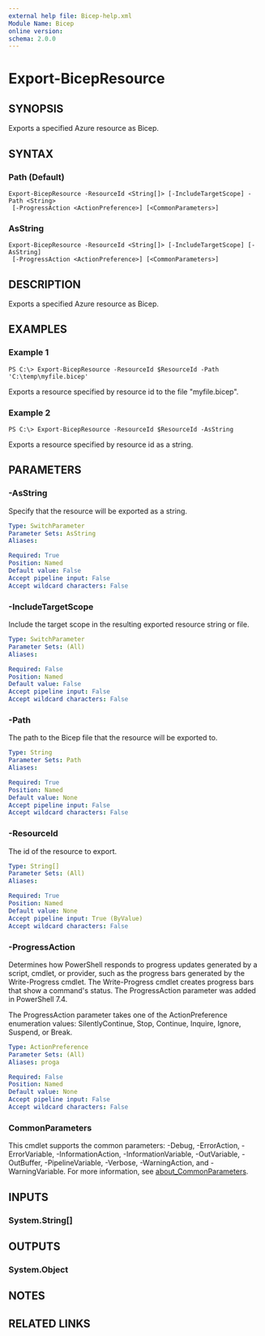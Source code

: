 ```yaml
---
external help file: Bicep-help.xml
Module Name: Bicep
online version:
schema: 2.0.0
---
```


# Export-BicepResource

## SYNOPSIS
Exports a specified Azure resource as Bicep.

## SYNTAX

### Path (Default)
```
Export-BicepResource -ResourceId <String[]> [-IncludeTargetScope] -Path <String>
 [-ProgressAction <ActionPreference>] [<CommonParameters>]
```

### AsString
```
Export-BicepResource -ResourceId <String[]> [-IncludeTargetScope] [-AsString]
 [-ProgressAction <ActionPreference>] [<CommonParameters>]
```

## DESCRIPTION
Exports a specified Azure resource as Bicep.

## EXAMPLES

### Example 1
```
PS C:\> Export-BicepResource -ResourceId $ResourceId -Path 'C:\temp\myfile.bicep'
```

Exports a resource specified by resource id to the file "myfile.bicep".

### Example 2
```
PS C:\> Export-BicepResource -ResourceId $ResourceId -AsString
```

Exports a resource specified by resource id as a string.

## PARAMETERS

### -AsString
Specify that the resource will be exported as a string.

```yaml
Type: SwitchParameter
Parameter Sets: AsString
Aliases:

Required: True
Position: Named
Default value: False
Accept pipeline input: False
Accept wildcard characters: False
```

### -IncludeTargetScope
Include the target scope in the resulting exported resource string or file.

```yaml
Type: SwitchParameter
Parameter Sets: (All)
Aliases:

Required: False
Position: Named
Default value: False
Accept pipeline input: False
Accept wildcard characters: False
```

### -Path
The path to the Bicep file that the resource will be exported to.

```yaml
Type: String
Parameter Sets: Path
Aliases:

Required: True
Position: Named
Default value: None
Accept pipeline input: False
Accept wildcard characters: False
```

### -ResourceId
The id of the resource to export.

```yaml
Type: String[]
Parameter Sets: (All)
Aliases:

Required: True
Position: Named
Default value: None
Accept pipeline input: True (ByValue)
Accept wildcard characters: False
```

### -ProgressAction
Determines how PowerShell responds to progress updates generated by a script, cmdlet, or provider, such as the progress bars generated by the Write-Progress cmdlet. The Write-Progress cmdlet creates progress bars that show a command's status. The ProgressAction parameter was added in PowerShell 7.4.

The ProgressAction parameter takes one of the ActionPreference enumeration values: SilentlyContinue, Stop, Continue, Inquire, Ignore, Suspend, or Break.

```yaml
Type: ActionPreference
Parameter Sets: (All)
Aliases: proga

Required: False
Position: Named
Default value: None
Accept pipeline input: False
Accept wildcard characters: False
```

### CommonParameters
This cmdlet supports the common parameters: -Debug, -ErrorAction, -ErrorVariable, -InformationAction, -InformationVariable, -OutVariable, -OutBuffer, -PipelineVariable, -Verbose, -WarningAction, and -WarningVariable. For more information, see [about_CommonParameters](http://go.microsoft.com/fwlink/?LinkID=113216).

## INPUTS

### System.String[]
## OUTPUTS

### System.Object
## NOTES

## RELATED LINKS
